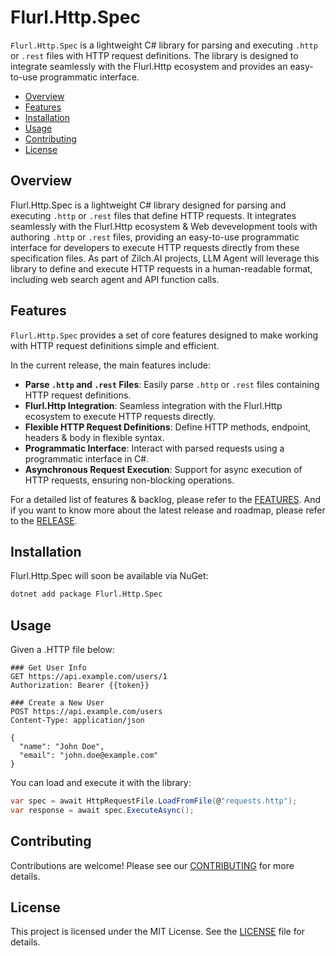 # Flurl.Http.Spec

`Flurl.Http.Spec` is a lightweight C# library for parsing and executing `.http` or `.rest` files with HTTP request definitions. The library is designed to integrate seamlessly with the Flurl.Http ecosystem and provides an easy-to-use programmatic interface.

- [Overview](#overview)
- [Features](#features)
- [Installation](#installation)
- [Usage](#usage)
- [Contributing](#contributing)
- [License](#license)

## Overview

Flurl.Http.Spec is a lightweight C# library designed for parsing and executing `.http` or `.rest` files that define HTTP requests. It integrates seamlessly with the Flurl.Http ecosystem & Web devevelopment tools with authoring `.http` or `.rest` files, providing an easy-to-use programmatic interface for developers to execute HTTP requests directly from these specification files. As part of Zilch.AI projects, LLM Agent will leverage this library to define and execute HTTP requests in a human-readable format, including web search agent and API function calls.

## Features

`Flurl.Http.Spec` provides a set of core features designed to make working with HTTP request definitions simple and efficient.

In the current release, the main features include:
- **Parse `.http` and `.rest` Files**: Easily parse `.http` or `.rest` files containing HTTP request definitions.
- **Flurl.Http Integration**: Seamless integration with the Flurl.Http ecosystem to execute HTTP requests directly.
- **Flexible HTTP Request Definitions**: Define HTTP methods, endpoint, headers & body in flexible syntax.
- **Programmatic Interface**: Interact with parsed requests using a programmatic interface in C#.
- **Asynchronous Request Execution**: Support for async execution of HTTP requests, ensuring non-blocking operations.
  
For a detailed list of features & backlog, please refer to the [FEATURES](FEATURES.md). And if you want to know more about the latest release and roadmap, please refer to the [RELEASE](RELEASE.md). 

## Installation

Flurl.Http.Spec will soon be available via NuGet:

```bash
dotnet add package Flurl.Http.Spec
```

## Usage

Given a .HTTP file below:

```http
### Get User Info
GET https://api.example.com/users/1
Authorization: Bearer {{token}}

### Create a New User
POST https://api.example.com/users
Content-Type: application/json

{
  "name": "John Doe",
  "email": "john.doe@example.com"
}
```

You can load and execute it with the library:

```csharp
var spec = await HttpRequestFile.LoadFromFile(@"requests.http");
var response = await spec.ExecuteAsync();
```

## Contributing

Contributions are welcome! Please see our [CONTRIBUTING](CONTRIBUTING.md) for more details.

## License

This project is licensed under the MIT License. See the [LICENSE](LICENSE.md) file for details.
